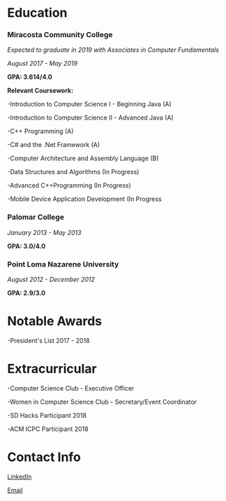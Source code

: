 # Education

### Miracosta Community College

*Expected to graduate in 2019 with Associates in Computer Fundamentals*

*August 2017 - May 2019*

**GPA: 3.614/4.0**

**Relevant Coursework:**

-Introduction to Computer Science I - Beginning Java (A)

-Introduction to Computer Science II - Advanced Java (A)

-C++ Programming (A)

-C# and the .Net Framework (A)

-Computer Architecture and Assembly Language (B)

-Data Structures and Algorithms (In Progress)

-Advanced C++Programming (In Progress)

-Mobile Device Application Development (In Progress




### Palomar College

*January 2013 - May 2013*

**GPA: 3.0/4.0**




### Point Loma Nazarene University

*August 2012 - December 2012*

**GPA: 2.9/3.0**


# Notable Awards

-President's List 2017 - 2018


# Extracurricular

-Computer Science Club - Executive Officer

-Women in Computer Science Club - Secretary/Event Coordinator

-SD Hacks Participant 2018

-ACM ICPC Participant 2018



# Contact Info
[LinkedIn](www.linkedin.com/in/christa-hatch-61231914a)

[Email](christahatch1994@gmail.com)
